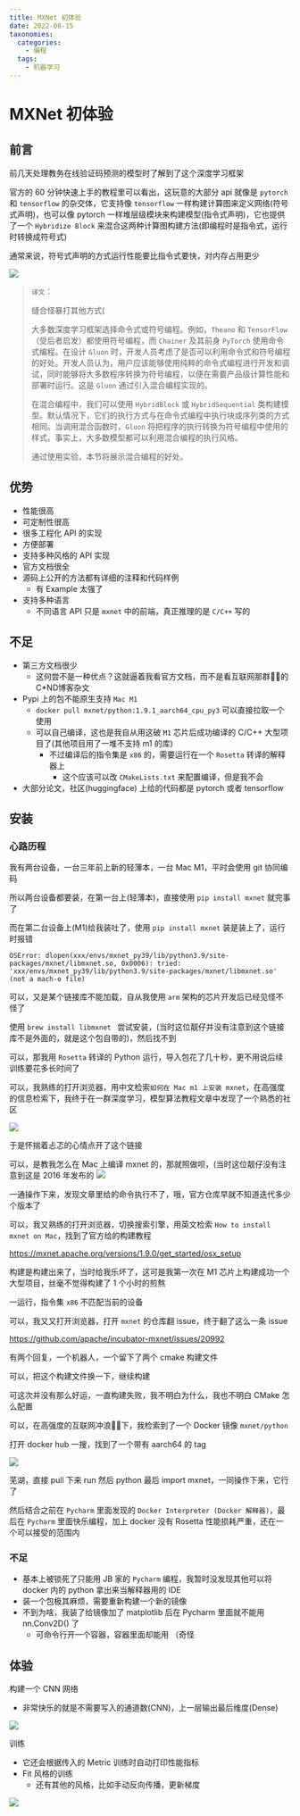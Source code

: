 ```yaml
---
title: MXNet 初体验
date: 2022-08-15
taxonomies:
  categories:
    - 编程
  tags:
    - 机器学习
---
```


# MXNet 初体验

## 前言

前几天处理教务在线验证码预测的模型时了解到了这个深度学习框架

官方的 60 分钟快速上手的教程里可以看出，这玩意的大部分 api 就像是 `pytorch` 和 `tensorflow` 的杂交体，它支持像 `tensorflow` 一样构建计算图来定义网络(符号式声明)，也可以像 pytorch 一样堆层级模块来构建模型(指令式声明)，它也提供了一个 `Hybridize Block` 来混合这两种计算图构建方法(即编程时是指令式，运行时转换成符号式)

通常来说，符号式声明的方式运行性能要比指令式要快，对内存占用更少

![](https://img.skygard.cn/20220814215424.png)

> `译文`：
>
> 缝合怪暴打其他方式(
>
> 大多数深度学习框架选择命令式或符号编程。例如，`Theano` 和 `TensorFlow`（受后者启发）都使用符号编程，而 `Chainer` 及其前身 `PyTorch` 使用命令式编程。在设计 `Gluon` 时，开发人员考虑了是否可以利用命令式和符号编程的好处。开发人员认为，用户应该能够使用纯粹的命令式编程进行开发和调试，同时能够将大多数程序转换为符号编程，以便在需要产品级计算性能和部署时运行。这是 `Gluon` 通过引入混合编程实现的。
>
> 在混合编程中，我们可以使用 `HybridBlock` 或 `HybridSequential` 类构建模型。默认情况下，它们的执行方式与在命令式编程中执行块或序列类的方式相同。当调用混合函数时，`Gluon` 将把程序的执行转换为符号编程中使用的样式。事实上，大多数模型都可以利用混合编程的执行风格。
>
> 通过使用实验，本节将展示混合编程的好处。

## 优势

- 性能很高
- 可定制性很高
- 很多工程化 API 的实现
- 方便部署
- 支持多种风格的 API 实现
- 官方文档很全
- 源码上公开的方法都有详细的注释和代码样例
  - 有 Example 太强了
- 支持多种语言
  - 不同语言 API 只是 `mxnet` 中的前端，真正推理的是 `C/C++` 写的
  

## 不足

- 第三方文档很少
  - 这何尝不是一种优点？这就逼着我看官方文档，而不是看互联网那群🐂🐴的C*ND博客杂文
- Pypi 上的包不能原生支持 `Mac M1`
  - `docker pull mxnet/python:1.9.1_aarch64_cpu_py3` 可以直接拉取一个使用
  - 可以自己编译，这也是我自从用这破 `M1` 芯片后成功编译的 C/C++ 大型项目了(其他项目用了一堆不支持 m1 的库)
    - 不过编译后的指令集是 `x86` 的，需要运行在一个 `Rosetta` 转译的解释器上
      - 这个应该可以改 `CMakeLists.txt` 来配置编译，但是我不会
- 大部分论文，社区(huggingface) 上给的代码都是 pytorch 或者 tensorflow

## 安装

### 心路历程

我有两台设备，一台三年前上新的轻薄本，一台 Mac M1，平时会使用 git 协同编码

所以两台设备都要装，在第一台上(轻薄本)，直接使用 `pip install mxnet` 就完事了

而在第二台设备上(M1)给我装吐了，使用 `pip install mxnet` 装是装上了，运行时报错

```
OSError: dlopen(xxx/envs/mxnet_py39/lib/python3.9/site-packages/mxnet/libmxnet.so, 0x0006): tried: 'xxx/envs/mxnet_py39/lib/python3.9/site-packages/mxnet/libmxnet.so' (not a mach-o file)
```

可以，又是某个链接库不能加载，自从我使用 `arm` 架构的芯片开发后已经见怪不怪了

使用 `brew install libmxnet ` 尝试安装，(当时这位靓仔并没有注意到这个链接库不是外面的，就是这个包自带的)，然后找不到

可以，那我用 `Rosetta` 转译的 Python 运行，导入包花了几十秒，更不用说后续训练要花多长时间了

可以，我熟练的打开浏览器，用中文检索`如何在 Mac m1 上安装 mxnet`，在高强度的信息检索下，我终于在一群深度学习，模型算法教程文章中发现了一个熟悉的社区

![](https://img.skygard.cn/20220815172835.png)

于是怀揣着忐忑的心情点开了这个链接

可以，是教我怎么在 Mac 上编译 mxnet 的，那就照做呗，(当时这位靓仔没有注意到这是 2016 年发布的 ![](https://img.skygard.cn/20220815173030.png)

一通操作下来，发现文章里给的命令执行不了，哦，官方仓库早就不知道迭代多少个版本了

可以，我又熟练的打开浏览器，切换搜索引擎，用英文检索 `How to install mxnet on Mac`，找到了官方给的构建教程

https://mxnet.apache.org/versions/1.9.0/get_started/osx_setup

构建是构建出来了，当时给我乐坏了，这可是我第一次在 M1 芯片上构建成功一个大型项目，丝毫不觉得构建了 1 个小时的煎熬

一运行，指令集 `x86` 不匹配当前的设备

可以，我又又打开浏览器，打开 `mxnet` 的仓库翻 issue，终于翻了这么一条 issue

https://github.com/apache/incubator-mxnet/issues/20992

有两个回复，一个机器人，一个留下了两个 cmake 构建文件

可以，把这个构建文件换一下，继续构建

可这次并没有那么好运，一直构建失败，我不明白为什么，我也不明白 CMake 怎么配置

可以，在高强度的互联网冲浪🏄🏻下，我检索到了一个 Docker 镜像 `mxnet/python`

打开 docker hub 一搜，找到了一个带有 aarch64  的 tag

![](https://img.skygard.cn/20220815174550.png)

芜湖，直接 pull 下来 run 然后 python 最后 import mxnet，一同操作下来，它行了

然后结合之前在 `Pycharm` 里面发现的 `Docker Interpreter (Docker 解释器)`，最后在 `Pycharm` 里面快乐编程，加上 docker 没有 Rosetta 性能损耗严重，还在一个可以接受的范围内

### 不足

- 基本上被锁死了只能用 JB 家的 `Pycharm` 编程，我暂时没发现其他可以将 docker 内的 python 拿出来当解释器用的 IDE
- 装一个包极其麻烦，需要重新构建一个新的镜像
- 不到为啥，我装了给镜像加了 matplotlib 后在 Pycharm 里面就不能用 nn.Conv2D() 了
  - 可命令行开一个容器，容器里面却能用 （奇怪

## 体验

构建一个 CNN 网络

- 非常快乐的就是不需要写入的通道数(CNN)，上一层输出最后维度(Dense)

<img src="https://img.skygard.cn/Screen Shot 2022-08-15 at 17.54.55.png"/>

训练

- 它还会根据传入的 Metric 训练时自动打印性能指标
- Fit 风格的训练
  - 还有其他的风格，比如手动反向传播，更新梯度

<img src="https://img.skygard.cn/Screen Shot 2022-08-15 at 17.57.43.png"/>
